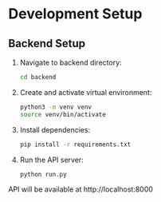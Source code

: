 # Development Setup

## Backend Setup

1. Navigate to backend directory:
   ```bash
   cd backend
   ```

2. Create and activate virtual environment:
   ```bash
   python3 -m venv venv
   source venv/bin/activate
   ```

3. Install dependencies:
   ```bash
   pip install -r requirements.txt
   ```

4. Run the API server:
   ```bash
   python run.py
   ```

API will be available at http://localhost:8000